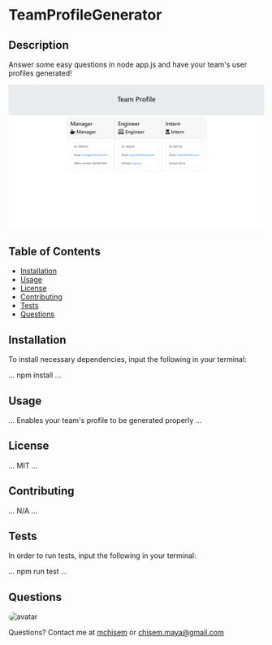 # TeamProfileGenerator

## Description

Answer some easy questions in node app.js and have your team's user profiles generated!

<img width="1070" alt="team-profile-generator-example.png" src="teamProfileExample.png">

## Table of Contents

* [Installation](#installation)
* [Usage](#usage)
* [License](#license)
* [Contributing](#contributing)
* [Tests](#tests)
* [Questions](#questions)

## Installation

To install necessary dependencies, input the following in your terminal:

...
npm install
...

## Usage

...
Enables your team's profile to be generated properly
...

## License

...
MIT
...

## Contributing

...
N/A
...

## Tests

In order to run tests, input the following in your terminal:

...
npm run test
...

## Questions

<img src="https://avatars0.githubusercontent.com/u/58449282?v=4&v=4"
alt="avatar" width= "40px" style= "border-radius: 50px"/>

Questions? Contact me at [mchisem](http://github.com/mchisem) or [chisem.maya@gmail.com](http://chisem.maya@gmail.com)
